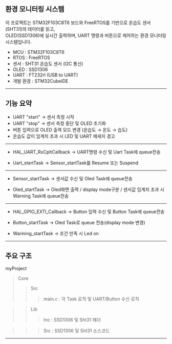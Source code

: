 환경 모니터링 시스템
---
이 프로젝트는 STM32F103C8T6 보드와 FreeRTOS를 기반으로 온습도 센서(SHT31)의 데이터를 읽고,  
OLED(SSD1306)에 실시간 출력하며, UART 명령과 버튼으로 제어하는 환경 모니터링 시스템입니다.

- MCU  : STM32F103C8T6
- RTOS : FreeRTOS
- 센서 : SHT31 온습도 센서 (I2C 통신)
- OLED : SSD1306
- UART : FT232rl (USB to UART)
- 개발 환경 : STM32CubeIDE

---
기능 요약
---
- UART "start" → 센서 측정 시작
- UART "stop" → 센서 측정 중단 및 OLED 초기화
- 버튼 입력으로 OLED 출력 모드 변경 (온습도 → 온도 → 습도)
- 온습도 값이 임계치 초과 시 LED 및 UART 메세지 경고
---
 
- HAL_UART_RxCpltCallback → UART명령 수신 및 Uart Task에 queue전송


- Uart_startTask → Sensor_startTask를 Resume 또는 Suspend

---
- Sensor_startTask → 센서값 수신 및 Oled Task에 queue전송


- Oled_startTask → Oled화면 출력 / display mode구분 / 센서값 임계치 초과 시 Warning Task에 queue전송

---
- HAL_GPIO_EXTI_Callback → Button 입력 수신 및 Button Task에 queue전송


- Button_startTask → Oled Task로 queue 전송(display mode 변경)


- Warining_startTask → 조건 만족 시 Led on


---
주요 구조
---
myProject
>Core
>> Src
>>> main.c : 각 Task 로직 및 UART/Button 수신 로직

>> Lib
>>> Inc : SSD1306 및 Sht31 헤더

>>> Src : SSD1306 및 Sht31 소스코드
---
